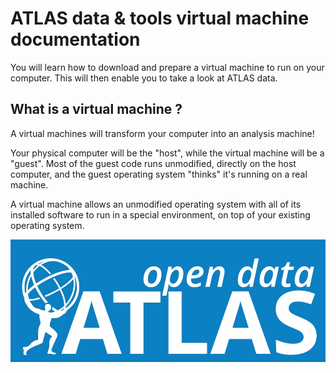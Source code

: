 # ATLAS data & tools virtual machine documentation

You will learn how to download and prepare a virtual machine to run on your computer.  This will then enable you to take a look at ATLAS data.

## What is a virtual machine ?

A virtual machines will transform your computer into an analysis machine!

Your physical computer will be the "host", while the virtual machine will be a "guest". Most of the guest code runs unmodified, directly on the host computer, and the guest operating system "thinks" it's running on a real machine.

A virtual machine allows an unmodified operating system with all of its installed software to run in a special environment, on top of your existing operating system. 


![](pictures/opendataLogo.jpg)


